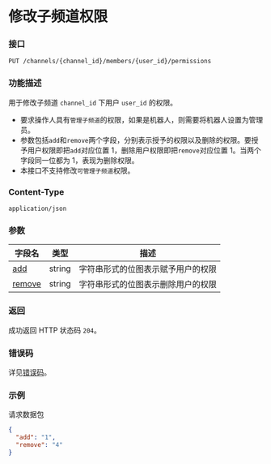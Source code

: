 # 修改子频道权限

### 接口

`PUT /channels/{channel_id}/members/{user_id}/permissions`

### 功能描述

用于修改子频道 `channel_id` 下用户 `user_id` 的权限。

- 要求操作人具有`管理子频道`的权限，如果是机器人，则需要将机器人设置为管理员。
- 参数包括`add`和`remove`两个字段，分别表示授予的权限以及删除的权限。要授予用户权限即把`add`对应位置 1，删除用户权限即把`remove`对应位置 1。当两个字段同一位都为 1，表现为删除权限。
- 本接口不支持修改`可管理子频道`权限。

### Content-Type

`application/json`

### 参数

| 字段名                        | 类型   | 描述                               |
| ----------------------------- | ------ | ---------------------------------- |
| [add](model.md#permission)    | string | 字符串形式的位图表示赋予用户的权限 |
| [remove](model.md#permission) | string | 字符串形式的位图表示删除用户的权限 |

### 返回

成功返回 HTTP 状态码 `204`。

### 错误码

详见[错误码](../error/error.md)。

### 示例

请求数据包

```json
{
  "add": "1",
  "remove": "4"
}
```

